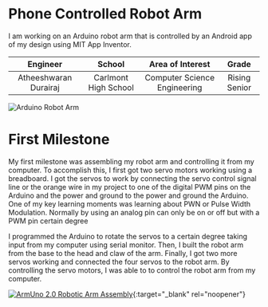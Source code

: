 ﻿# Phone Controlled Robot Arm
I am working on an Arduino robot arm that is controlled by an Android app of my design using MIT App Inventor.

| **Engineer** | **School** | **Area of Interest** | **Grade** |
|:--:|:--:|:--:|:--:|
| Atheeshwaran Durairaj | Carlmont High School | Computer Science Engineering | Rising Senior

![Arduino Robot Arm](https://images-na.ssl-images-amazon.com/images/I/61x%2Bd7LemCL._AC_SX425_.jpg)
<html>
  <src="https://user-images.githubusercontent.com/78531446/122612785-97e44e80-d038-11eb-9773-64c2159e9737.png" width="640" height="480">
</html>

# First Milestone
My first milestone was assembling my robot arm and controlling it from my computer. To accomplish this, I first got two servo motors working using a breadboard. I got the servos to work by connecting the servo control signal line or the orange wire in my project to one of the digital PWM pins on the Arduino and the power and ground to the power and ground the Arduino. One of my key learning moments was learning about PWN or Pulse Width Modulation. Normally by using an analog pin can only be on or off but with a PWM pin certain degree



I programmed the Arduino to rotate the servos to a certain degree taking input from my computer using serial monitor. Then, I built the robot arm from the base to the head and claw of the arm. Finally, I got two more servos working and connected the four servos to the robot arm. By controlling the servo motors, I was able to to control the robot arm from my computer.

[![ArmUno 2.0 Robotic Arm Assembly](https://res.cloudinary.com/marcomontalbano/image/upload/v1623998085/video_to_markdown/images/youtube--1mHbz-7n69Q-c05b58ac6eb4c4700831b2b3070cd403.jpg)](https://www.youtube.com/watch?v=1mHbz-7n69Q&t=6s "ArmUno 2.0 Robotic Arm Assembly"){:target="_blank" rel="noopener"}

